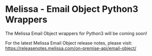 # Melissa - Email Object Python3 Wrappers

The Melissa Email Object wrappers for Python3 will be coming soon!

For the latest Melissa Email Object release notes, please visit: https://releasenotes.melissa.com/on-premise-api/email-object/
